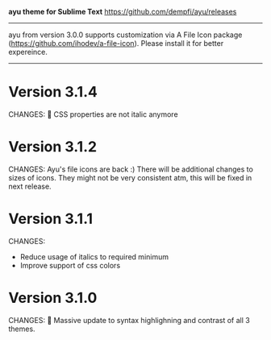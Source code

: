 **ayu theme for Sublime Text**
https://github.com/dempfi/ayu/releases

********************************************************************************
ayu from version 3.0.0 supports customization via A File Icon package
(https://github.com/ihodev/a-file-icon). Please install it for better expereince.
********************************************************************************

# Version 3.1.4

CHANGES:
🎉 CSS properties are not italic anymore

# Version 3.1.2

CHANGES:
Ayu's file icons are back :) There will be additional changes to sizes of icons.
They might not be very consistent atm, this will be fixed in next release.

# Version 3.1.1

CHANGES:
- Reduce usage of italics to required minimum
- Improve support of css colors

# Version 3.1.0
CHANGES:
🌈 Massive update to syntax highlighning and contrast of all 3 themes.
